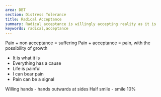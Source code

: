 ```yaml
---
area: DBT
section: Distress Tolerance
title: Radical Acceptance
summary: Radical acceptance is willingly accepting reality as it is
keywords: radical,acceptance
---
```

Pain + non acceptance = suffering
Pain + acceptance = pain, with the possibility of growth
* It is what it is
* Everything has a cause
* Life is painful
* I can bear pain
* Pain can be a signal

Willing hands - hands outwards at sides
Half smile - smile 10%
